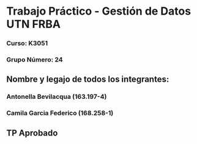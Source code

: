 # Trabajo Práctico - Gestión de Datos UTN FRBA

### Curso: K3051
### Grupo Número: 24
## Nombre y legajo de todos los integrantes:
### Antonella Bevilacqua (163.197-4)
### Camila Garcia Federico (168.258-1)

## TP Aprobado

